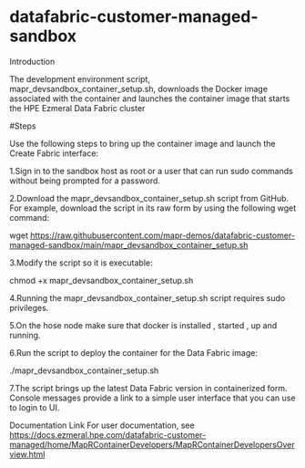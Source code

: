 # datafabric-customer-managed-sandbox

Introduction

The development environment script, mapr_devsandbox_container_setup.sh, downloads the Docker image associated with the container and launches the container image that starts the HPE Ezmeral Data Fabric cluster

#Steps

Use the following steps to bring up the container image and launch the Create Fabric interface:

1.Sign in to the sandbox host as root or a user that can run sudo commands without being prompted for a password.

2.Download the mapr_devsandbox_container_setup.sh script from GitHub. For example, download the script in its raw form by using the following wget command:

  wget https://raw.githubusercontent.com/mapr-demos/datafabric-customer-managed-sandbox/main/mapr_devsandbox_container_setup.sh

3.Modify the script so it is executable:

  chmod +x mapr_devsandbox_container_setup.sh 
 
4.Running the mapr_devsandbox_container_setup.sh script requires sudo privileges.

5.On the hose node make sure that docker is installed , started , up and running.

6.Run the script to deploy the container for the Data Fabric image:

  ./mapr_devsandbox_container_setup.sh 

7.The script brings up the latest Data Fabric version in containerized form. Console messages provide a link to a simple user interface that you can use to login to UI.

Documentation Link
For user documentation, see https://docs.ezmeral.hpe.com/datafabric-customer-managed/home/MapRContainerDevelopers/MapRContainerDevelopersOverview.html
